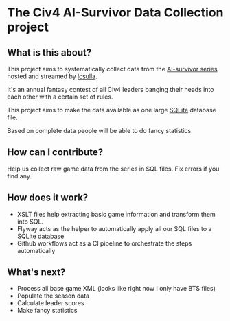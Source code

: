 # The Civ4 AI-Survivor Data Collection project

## What is this about?

This project aims to systematically collect data from the [AI-survivor series](https://www.sullla.com/civ4survivorindex.html) hosted and streamed by [lcsulla](https://www.twitch.tv/lcsullla).

It's an annual fantasy contest of all Civ4 leaders banging their heads into each other with a certain set of rules.

This project aims to make the data available as one large [SQLite](https://www.sqlite.org/) database file.

Based on complete data people will be able to do fancy statistics.

## How can I contribute?

Help us collect raw game data from the series in SQL files. Fix errors if you find any.

## How does it work?

* XSLT files help extracting basic game information and transform them into SQL.
* Flyway acts as the helper to automatically apply all our SQL files to a SQLite database
* Github workflows act as a CI pipeline to orchestrate the steps automatically

## What's next?

* Process all base game XML (looks like right now I only have BTS files)
* Populate the season data
* Calculate leader scores
* Make fancy statistics